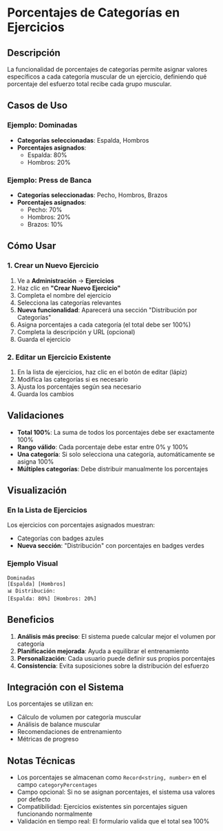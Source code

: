 # Porcentajes de Categorías en Ejercicios

## Descripción

La funcionalidad de porcentajes de categorías permite asignar valores específicos a cada categoría muscular de un ejercicio, definiendo qué porcentaje del esfuerzo total recibe cada grupo muscular.

## Casos de Uso

### Ejemplo: Dominadas

- **Categorías seleccionadas**: Espalda, Hombros
- **Porcentajes asignados**:
  - Espalda: 80%
  - Hombros: 20%

### Ejemplo: Press de Banca

- **Categorías seleccionadas**: Pecho, Hombros, Brazos
- **Porcentajes asignados**:
  - Pecho: 70%
  - Hombros: 20%
  - Brazos: 10%

## Cómo Usar

### 1. Crear un Nuevo Ejercicio

1. Ve a **Administración** → **Ejercicios**
2. Haz clic en **"Crear Nuevo Ejercicio"**
3. Completa el nombre del ejercicio
4. Selecciona las categorías relevantes
5. **Nueva funcionalidad**: Aparecerá una sección "Distribución por Categorías"
6. Asigna porcentajes a cada categoría (el total debe ser 100%)
7. Completa la descripción y URL (opcional)
8. Guarda el ejercicio

### 2. Editar un Ejercicio Existente

1. En la lista de ejercicios, haz clic en el botón de editar (lápiz)
2. Modifica las categorías si es necesario
3. Ajusta los porcentajes según sea necesario
4. Guarda los cambios

## Validaciones

- **Total 100%**: La suma de todos los porcentajes debe ser exactamente 100%
- **Rango válido**: Cada porcentaje debe estar entre 0% y 100%
- **Una categoría**: Si solo selecciona una categoría, automáticamente se asigna 100%
- **Múltiples categorías**: Debe distribuir manualmente los porcentajes

## Visualización

### En la Lista de Ejercicios

Los ejercicios con porcentajes asignados muestran:

- Categorías con badges azules
- **Nueva sección**: "Distribución" con porcentajes en badges verdes

### Ejemplo Visual

```
Dominadas
[Espalda] [Hombros]
📊 Distribución:
[Espalda: 80%] [Hombros: 20%]
```

## Beneficios

1. **Análisis más preciso**: El sistema puede calcular mejor el volumen por categoría
2. **Planificación mejorada**: Ayuda a equilibrar el entrenamiento
3. **Personalización**: Cada usuario puede definir sus propios porcentajes
4. **Consistencia**: Evita suposiciones sobre la distribución del esfuerzo

## Integración con el Sistema

Los porcentajes se utilizan en:

- Cálculo de volumen por categoría muscular
- Análisis de balance muscular
- Recomendaciones de entrenamiento
- Métricas de progreso

## Notas Técnicas

- Los porcentajes se almacenan como `Record<string, number>` en el campo `categoryPercentages`
- Campo opcional: Si no se asignan porcentajes, el sistema usa valores por defecto
- Compatibilidad: Ejercicios existentes sin porcentajes siguen funcionando normalmente
- Validación en tiempo real: El formulario valida que el total sea 100%
